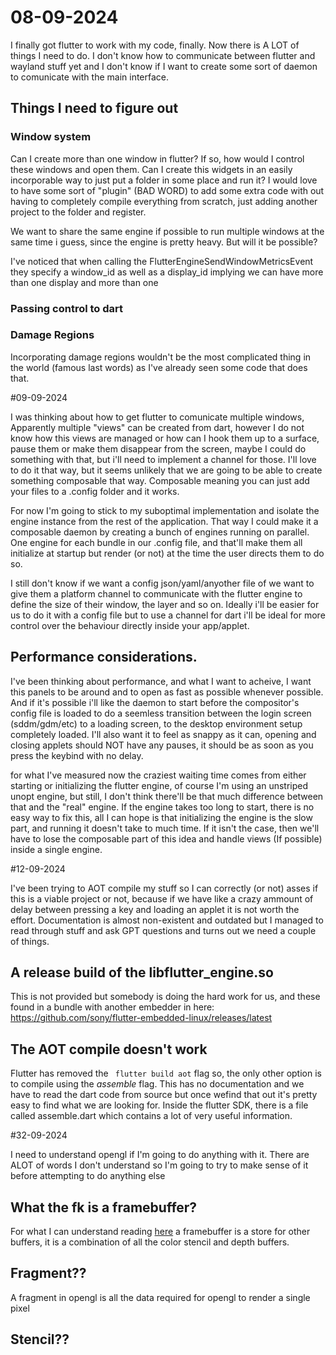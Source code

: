 # 08-09-2024

I finally got flutter to work with my code, finally. Now there is A LOT of things I need to do. I don't know how to communicate between flutter and wayland stuff yet and I don't know if I want to create some sort of daemon to comunicate with the main interface.

## Things I need to figure out

### Window system

Can I create more than one window in flutter? If so, how would I control these windows and open them.
Can I create this widgets in an easily incorporable way to just put a folder in some place and run it?
I would love to have some sort of "plugin" (BAD WORD) to add some extra code with out having to completely compile everything from scratch,
just adding another project to the folder and register.

We want to share the same engine if possible to run multiple windows at the same time i guess, since the engine is pretty heavy. But will it be possible?

I've noticed that when calling the FlutterEngineSendWindowMetricsEvent they specify a window_id as well as a display_id implying we can have more than one display and more than one
### Passing control to dart

### Damage Regions

Incorporating damage regions wouldn't be the most complicated  thing in the world (famous last words) as I've already seen some code that does that.


#09-09-2024
    
I was thinking about how to get flutter to comunicate multiple windows, Apparently multiple "views" can be created from dart, however I do not know how this views are managed or how can I hook them up to a surface, pause them or make them disappear from the screen, maybe I could do something with that, but i'll need to implement a channel for those. I'll love to do it that way, but it seems unlikely that we are going to be able to create something composable that way. Composable meaning you can just add your files to a .config folder and it works.

For now I'm going to stick to my suboptimal implementation and isolate the engine instance from the rest of the application. That way I could make it a composable daemon by creating a bunch of engines running on parallel. One engine for each bundle in our .config file, and that'll make them all initialize at startup but render (or not) at the time the user directs them to do so.

I still don't know if we want a config json/yaml/anyother file of we want to give them a platform channel to communicate with the flutter engine to define the size of their window, the layer and so on.
Ideally i'll be easier for us to do it with a config file but to use a channel for dart i'll be ideal for more control over the behaviour directly inside your app/applet.

## Performance considerations.

I've been thinking about performance, and what I want to acheive, I want this panels to be around and to open as fast as possible whenever possible. And if it's possible i'll like the daemon to start before the compositor's config file is loaded to do a seemless transition between the login screen (sddm/gdm/etc) to a loading screen, to the desktop environment setup completely loaded. I'll also want it to feel as snappy as it can, opening and closing applets should NOT have any pauses, it should be as soon as you press the keybind with no delay.

for what I've measured now the craziest waiting time comes from either starting or initializing the flutter engine, of course I'm using an unstriped unopt engine, but still, I don't think there'll be that much difference between that and the "real" engine. If the engine takes too long to start, there is no easy way to fix this, all I can hope is that initializing the engine is the slow part, and running it doesn't take to much time. If it isn't the case, then we'll have to lose the composable part of this idea and handle views (If possible) inside a single engine. 

#12-09-2024

I've been trying to AOT compile my stuff so I can correctly (or not) asses if this is a viable project or not, because if we have like a crazy ammount of delay between pressing a key and loading an applet it is not worth the effort. Documentation is almost non-existent and outdated but I managed to read through stuff and ask GPT questions and turns out we need a couple of things. 


## A release build of the libflutter_engine.so

This is not provided but somebody is doing the hard work for us, and these found in a bundle with another embedder in here: https://github.com/sony/flutter-embedded-linux/releases/latest

## The AOT compile doesn't work

Flutter has removed the ``` flutter build aot``` flag so, the only other option is to compile using the *assemble* flag. This has no documentation and we have to read the dart code from source but once wefind that out it's pretty easy to find what we are looking for. Inside the flutter SDK, there is a file called assemble.dart which contains a lot of very useful information.

#32-09-2024

I need to understand opengl if I'm going to do anything with it. There are ALOT of words I don't understand so I'm going to try to make sense of it before attempting to do anything else


## What the fk is a framebuffer?

For what I can understand reading [here](https://learnopengl.com/Advanced-OpenGL/Framebuffers) a framebuffer is a store for other buffers, it is a combination of all the color stencil and depth buffers.

## Fragment?? 

A fragment in opengl is all the data required for opengl to render a single pixel

## Stencil??
